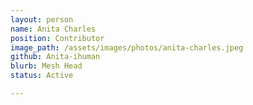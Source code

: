 ```yaml
---
layout: person
name: Anita Charles
position: Contributor
image_path: /assets/images/photos/anita-charles.jpeg
github: Anita-ihuman
blurb: Mesh Head
status: Active

---
```

